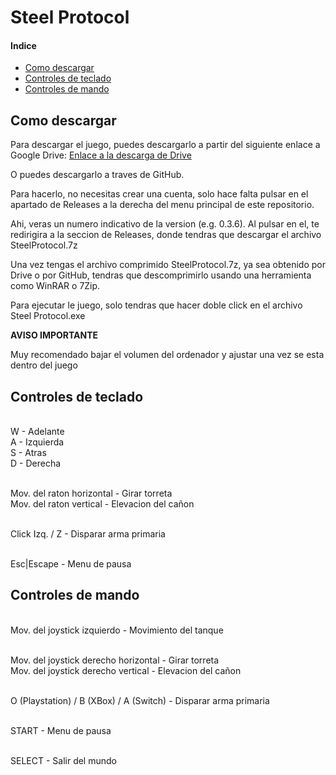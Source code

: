 # Steel Protocol

#### Indice

- [Como descargar](https://github.com/JdCR927/SteelProtocol?tab=readme-ov-file#como-descargar)
- [Controles de teclado](https://github.com/JdCR927/SteelProtocol?tab=readme-ov-file#controles-de-teclado)
- [Controles de mando](https://github.com/JdCR927/SteelProtocol?tab=readme-ov-file#controles-de-mando)

## Como descargar

Para descargar el juego, puedes descargarlo a partir del siguiente enlace a Google Drive: [Enlace a la descarga de Drive](https://drive.google.com/drive/folders/1SjCsgudDdTgGhuOAc_dfdkZVesudyyoD?usp=sharing)

O puedes descargarlo a traves de GitHub.

Para hacerlo, no necesitas crear una cuenta, solo hace falta pulsar en el apartado de Releases a la derecha del menu principal de este repositorio.

Ahi, veras un numero indicativo de la version (e.g. 0.3.6). Al pulsar en el, te redirigira a la seccion de Releases, donde tendras que descargar el archivo SteelProtocol.7z

Una vez tengas el archivo comprimido SteelProtocol.7z, ya sea obtenido por Drive o por GitHub, tendras que descomprimirlo usando una herramienta como WinRAR o 7Zip.

Para ejecutar le juego, solo tendras que hacer doble click en el archivo Steel Protocol.exe

**AVISO IMPORTANTE**

Muy recomendado bajar el volumen del ordenador y ajustar una vez se esta dentro del juego


## Controles de teclado

<br>W - Adelante
<br>A - Izquierda
<br>S - Atras
<br>D - Derecha

<br>Mov. del raton horizontal - Girar torreta
<br>Mov. del raton vertical - Elevacion del cañon

<br>Click Izq. / Z - Disparar arma primaria

<br>Esc|Escape - Menu de pausa


## Controles de mando

<br>Mov. del joystick izquierdo - Movimiento del tanque

<br>Mov. del joystick derecho horizontal - Girar torreta
<br>Mov. del joystick derecho vertical - Elevacion del cañon

<br>O (Playstation) / B (XBox) / A (Switch) - Disparar arma primaria

<br>START - Menu de pausa

<br>SELECT - Salir del mundo

